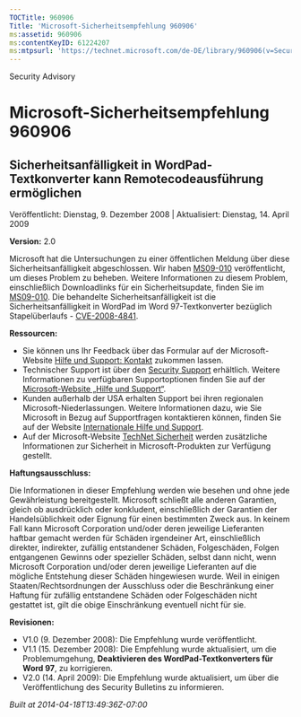 ```yaml
---
TOCTitle: 960906
Title: 'Microsoft-Sicherheitsempfehlung 960906'
ms:assetid: 960906
ms:contentKeyID: 61224207
ms:mtpsurl: 'https://technet.microsoft.com/de-DE/library/960906(v=Security.10)'
---
```


Security Advisory

Microsoft-Sicherheitsempfehlung 960906
======================================

Sicherheitsanfälligkeit in WordPad-Textkonverter kann Remotecodeausführung ermöglichen
--------------------------------------------------------------------------------------

Veröffentlicht: Dienstag, 9. Dezember 2008 | Aktualisiert: Dienstag, 14. April 2009

**Version:** 2.0

Microsoft hat die Untersuchungen zu einer öffentlichen Meldung über diese Sicherheitsanfälligkeit abgeschlossen. Wir haben [MS09-010](http://go.microsoft.com/fwlink/?linkid=139849) veröffentlicht, um dieses Problem zu beheben. Weitere Informationen zu diesem Problem, einschließlich Downloadlinks für ein Sicherheitsupdate, finden Sie im [MS09-010](http://go.microsoft.com/fwlink/?linkid=139849). Die behandelte Sicherheitsanfälligkeit ist die Sicherheitsanfälligkeit in WordPad im Word 97-Textkonverter bezüglich Stapelüberlaufs - [CVE-2008-4841](http://www.cve.mitre.org/cgi-bin/cvename.cgi?name=cve-2008-4841).

**Ressourcen:**

-   Sie können uns Ihr Feedback über das Formular auf der Microsoft-Website [Hilfe und Support: Kontakt](https://support.microsoft.com/common/survey.aspx?scid=sw;en;1257&showpage=1&ws=technet&sd=tech) zukommen lassen.
-   Technischer Support ist über den [Security Support](http://go.microsoft.com/fwlink/?linkid=21131) erhältlich. Weitere Informationen zu verfügbaren Supportoptionen finden Sie auf der [Microsoft-Website „Hilfe und Support“](http://support.microsoft.com/).
-   Kunden außerhalb der USA erhalten Support bei ihren regionalen Microsoft-Niederlassungen. Weitere Informationen dazu, wie Sie Microsoft in Bezug auf Supportfragen kontaktieren können, finden Sie auf der Website [Internationale Hilfe und Support](http://go.microsoft.com/fwlink/?linkid=21155).
-   Auf der Microsoft-Website [TechNet Sicherheit](http://www.microsoft.com/germany/technet/sicherheit/default.mspx) werden zusätzliche Informationen zur Sicherheit in Microsoft-Produkten zur Verfügung gestellt.

**Haftungsausschluss:**

Die Informationen in dieser Empfehlung werden wie besehen und ohne jede Gewährleistung bereitgestellt. Microsoft schließt alle anderen Garantien, gleich ob ausdrücklich oder konkludent, einschließlich der Garantien der Handelsüblichkeit oder Eignung für einen bestimmten Zweck aus. In keinem Fall kann Microsoft Corporation und/oder deren jeweilige Lieferanten haftbar gemacht werden für Schäden irgendeiner Art, einschließlich direkter, indirekter, zufällig entstandener Schäden, Folgeschäden, Folgen entgangenen Gewinns oder spezieller Schäden, selbst dann nicht, wenn Microsoft Corporation und/oder deren jeweilige Lieferanten auf die mögliche Entstehung dieser Schäden hingewiesen wurde. Weil in einigen Staaten/Rechtsordnungen der Ausschluss oder die Beschränkung einer Haftung für zufällig entstandene Schäden oder Folgeschäden nicht gestattet ist, gilt die obige Einschränkung eventuell nicht für sie.

**Revisionen:**

-   V1.0 (9. Dezember 2008): Die Empfehlung wurde veröffentlicht.
-   V1.1 (15. Dezember 2008): Die Empfehlung wurde aktualisiert, um die Problemumgehung, **Deaktivieren des WordPad-Textkonverters für Word 97**, zu korrigieren.
-   V2.0 (14. April 2009): Die Empfehlung wurde aktualisiert, um über die Veröffentlichung des Security Bulletins zu informieren.

*Built at 2014-04-18T13:49:36Z-07:00*
